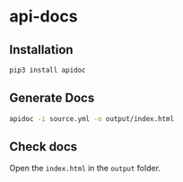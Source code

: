 # api-docs


## Installation
```sh
pip3 install apidoc
```

## Generate Docs
```sh
apidoc -i source.yml -o output/index.html
```

## Check docs
Open the `index.html` in the `output` folder.